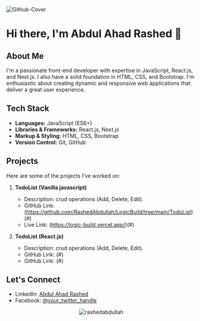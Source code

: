<img src="https://i.ibb.co/GQFt7zp/Github-Cover.jpg" alt="Github-Cover" border="0">

# Hi there, I'm Abdul Ahad Rashed 👋

## About Me
I'm a passionate front-end developer with expertise in JavaScript, React.js, and Next.js. I also have a solid foundation in HTML, CSS, and Bootstrap. I'm enthusiastic about creating dynamic and responsive web applications that deliver a great user experience.

## Tech Stack
- **Languages:** JavaScript (ES6+)
- **Libraries & Frameworks:** React.js, Next.js
- **Markup & Styling:** HTML, CSS, Bootstrap
- **Version Control:** Git, GitHub

## Projects
Here are some of the projects I've worked on:

1. **TodoList (Vanilla javascript)**
   - Description: crud operations (Add, Delete, Edit).
   - GitHub Link: (https://github.com/RashedAbdullah/LogicBuild/tree/main/TodoList)(#)
   - Live Link: (https://logic-build.vercel.app/)(#)

2. **TodoList (React.js)**
   - Description: crud operations (Add, Delete, Edit).
   - GitHub Link: [](https://github.com/RashedAbdullah/TodoList)(#)
   - GitHub Link: [](https://todo-list-blue-one-23.vercel.app)(#)


## Let's Connect
- LinkedIn: [Abdul Ahad Rashed](https://www.linkedin.com/in/rashed4abdullah/)
- Facebook: [@your_twitter_handle](https://www.facebook.com/Rashed4Abdullah)

<p align="center"><img align="center" src="https://github-readme-stats.vercel.app/api/top-langs?username=rashedabdullah&show_icons=true&locale=en&layout=compact" alt="rashedabdullah" /></p>
